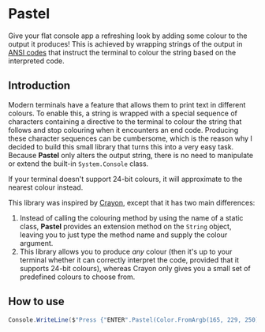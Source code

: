 # Pastel

Give your flat console app a refreshing look by adding some colour to the output it produces! 
This is achieved by wrapping strings of the output in [ANSI codes](https://www.jerriepelser.com/blog/using-ansi-color-codes-in-net-console-apps/) that instruct the terminal to colour the string based on the interpreted code.

## Introduction

Modern terminals have a feature that allows them to print text in different colours. To enable this, a string is wrapped with a special sequence of characters containing a directive to the terminal to colour the string that follows and stop colouring when it encounters an end code. Producing these character sequences can be cumbersome, which is the reason why I decided to build this small library that turns this into a very easy task.  
Because **Pastel** only alters the output string, there is no need to manipulate or extend the built-in `System.Console` class.

If your terminal doesn't support 24-bit colours, it will approximate to the nearest colour instead.

This library was inspired by [Crayon](https://github.com/riezebosch/crayon), except that it has two main differences:

1. Instead of calling the colouring method by using the name of a static class, **Pastel** provides an extension method on the `String` object, leaving you to just type the method name and supply the colour argument.
2. This library allows you to produce _any_ colour (then it's up to your terminal whether it can correctly interpret the code, provided that it supports 24-bit colours), whereas Crayon only gives you a small set of predefined colours to choose from.


## How to use

```cs
Console.WriteLine($"Press {"ENTER".Pastel(Color.FromArgb(165, 229, 250))} to continue");
```




